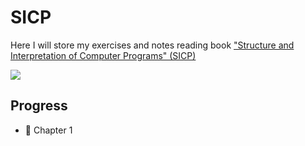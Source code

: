 # SICP

Here I will store my exercises and notes reading book ["Structure and Interpretation of Computer Programs" (SICP)](https://en.wikipedia.org/wiki/Structure_and_Interpretation_of_Computer_Programs)

![](https://upload.wikimedia.org/wikipedia/commons/9/9d/SICP_cover.jpg)

## Progress

- 🚧 Chapter 1